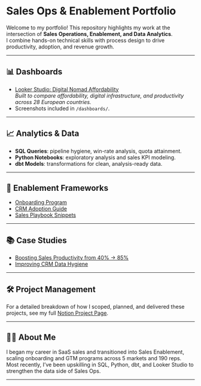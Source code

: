 # Sales Ops & Enablement Portfolio

Welcome to my portfolio! This repository highlights my work at the intersection of **Sales Operations, Enablement, and Data Analytics**.  
I combine hands-on technical skills with process design to drive productivity, adoption, and revenue growth.  

---

## 📊 Dashboards
- [Looker Studio: Digital Nomad Affordability](https://lookerstudio.google.com/reporting/4238564b-ce46-4723-ac4e-917c7cac0c8f)  
  *Built to compare affordability, digital infrastructure, and productivity across 28 European countries.*  
- Screenshots included in `/dashboards/`.

---

## 📈 Analytics & Data
- **SQL Queries**: pipeline hygiene, win-rate analysis, quota attainment.  
- **Python Notebooks**: exploratory analysis and sales KPI modeling.  
- **dbt Models**: transformations for clean, analysis-ready data.

---

## 🚀 Enablement Frameworks
- [Onboarding Program](enablement/onboarding-program.md)  
- [CRM Adoption Guide](enablement/crm-adoption-guide.md)  
- [Sales Playbook Snippets](enablement/sales-playbook-snippets.md)  

---

## 📚 Case Studies
- [Boosting Sales Productivity from 40% → 85%](case-studies/sales-productivity-boost.md)  
- [Improving CRM Data Hygiene](case-studies/pipeline-hygiene-improvement.md)  

---

## 🛠 Project Management
For a detailed breakdown of how I scoped, planned, and delivered these projects, see my full [Notion Project Page](link-to-notion).  

---

## 👩‍💻 About Me
I began my career in SaaS sales and transitioned into Sales Enablement, scaling onboarding and GTM programs across 5 markets and 190 reps. Most recently, I’ve been upskilling in SQL, Python, dbt, and Looker Studio to strengthen the data side of Sales Ops.  

---
